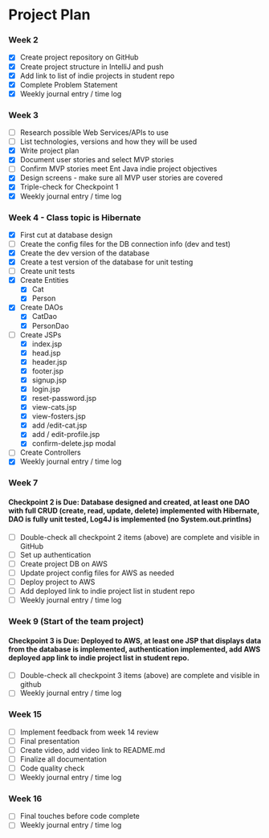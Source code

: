 # Project Plan

### Week 2
- [X] Create project repository on GitHub
- [X] Create project structure in IntelliJ and push
- [X] Add link to list of indie projects in student repo
- [X] Complete Problem Statement
- [X] Weekly journal entry / time log

### Week 3
- [ ] Research possible Web Services/APIs to use
- [ ] List technologies, versions and how they will be used
- [X] Write project plan
- [X] Document user stories and select MVP stories
- [ ] Confirm MVP stories meet Ent Java indie project objectives
- [X] Design screens - make sure all MVP user stories are covered
- [X] Triple-check for Checkpoint 1
- [X] Weekly journal entry / time log

### Week 4 - Class topic is Hibernate
- [X] First cut at database design
- [ ] Create the config files for the DB connection info (dev and test)
- [X] Create the dev version of the database
- [X] Create a test version of the database for unit testing
- [ ] Create unit tests
- [X] Create Entities
  - [X] Cat
  - [X] Person
- [X] Create DAOs
  - [X] CatDao
  - [X] PersonDao
- [ ] Create JSPs
  - [X] index.jsp
  - [X] head.jsp
  - [X] header.jsp
  - [X] footer.jsp
  - [X] signup.jsp
  - [X] login.jsp
  - [X] reset-password.jsp
  - [X] view-cats.jsp
  - [X] view-fosters.jsp
  - [x] add /edit-cat.jsp
  - [X] add / edit-profile.jsp
  - [X] confirm-delete.jsp modal
- [ ] Create Controllers
- [X] Weekly journal entry / time log

### Week 7
#### Checkpoint 2 is Due: Database designed and created, at least one DAO with full CRUD (create, read, update, delete) implemented with Hibernate, DAO is fully unit tested, Log4J is implemented (no System.out.printlns)
- [ ] Double-check all checkpoint 2 items (above) are complete and visible in GitHub
- [ ] Set up authentication
- [ ] Create project DB on AWS
- [ ] Update project config files for AWS as needed
- [ ] Deploy project to AWS
- [ ] Add deployed link to indie project list in student repo
- [ ] Weekly journal entry / time log

### Week 9 (Start of the team project)
#### Checkpoint 3 is Due: Deployed to AWS, at least one JSP that displays data from the database is implemented, authentication implemented, add AWS deployed app link to indie project list in student repo.
- [ ] Double-check all checkpoint 3 items (above) are complete and visible in github
- [ ] Weekly journal entry / time log

### Week 15
- [ ] Implement feedback from week 14 review
- [ ] Final presentation
- [ ] Create video, add video link to README.md
- [ ] Finalize all documentation
- [ ] Code quality check
- [ ] Weekly journal entry / time log

### Week 16
- [ ] Final touches before code complete
- [ ] Weekly journal entry / time log